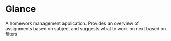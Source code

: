 # Glance
A homework management application. Provides an overview of assignments based on subject and suggests what to work on next based on filters
